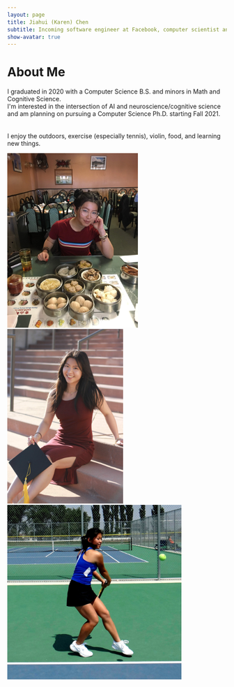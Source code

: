 ```yaml
---
layout: page
title: Jiahui (Karen) Chen
subtitle: Incoming software engineer at Facebook, computer scientist and researcher interested in AI/ML.
show-avatar: true
---
```

# About Me  

I graduated in 2020 with a Computer Science B.S. and minors in Math and Cognitive Science.  
I'm interested in the intersection of AI and neuroscience/cognitive science
and am planning on pursuing a Computer Science Ph.D. starting Fall 2021.  
<br/>
<br/>
I enjoy the outdoors, exercise (especially tennis), violin, food, and learning new things.


<div class="images" position="relative" style="width:100%;height:500px">
  <div class="imgContainer">
  <!-- style="width:350px" -->
    <img src="/img/dim_sum.JPG" style="height:400px">
  </div>
  <div class="imgContainer">
    <img src="/img/grad.jpg" style="height:400px">
  </div>
  <div class="imgContainer">
    <img src="/img/tennis_sqr.jpg" style="height:400px">
  </div>
</div>
<div style="width:800px">


  <!-- <p>
    <ul>
      <li>Aspiring software engineer and/or computational neuroscience PHD </li>
      <li>Tennis player, violinist, and avid eater (amongst many other things)</li>
      <li>Computer Science major, Math and Cognitive Science minors</li>
    </ul>
  </p>
</div> -->
